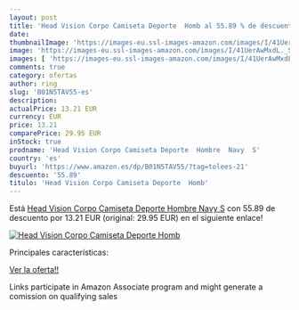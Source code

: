 ```yaml
---
layout: post
title: 'Head Vision Corpo Camiseta Deporte  Homb al 55.89 % de descuento'
date: 
thumbnailImage: 'https://images-eu.ssl-images-amazon.com/images/I/41UerAwMxdL._SL200_.jpg'
image: 'https://images-eu.ssl-images-amazon.com/images/I/41UerAwMxdL._SL200_.jpg'
images: [ 'https://images-eu.ssl-images-amazon.com/images/I/41UerAwMxdL._SL200_.jpg' ]
comments: true
category: ofertas
author: ring
slug: 'B01N5TAV55-es'
description:
actualPrice: 13.21 EUR
currency: EUR
price: 13.21
comparePrice: 29.95 EUR
inStock: true
prodname: 'Head Vision Corpo Camiseta Deporte  Hombre  Navy  S'
country: 'es'
buyurl: 'https://www.amazon.es/dp/B01N5TAV55/?tag=tolees-21'
descuento: '55.89'
titulo: 'Head Vision Corpo Camiseta Deporte  Homb'
---
```


Está [Head Vision Corpo Camiseta Deporte  Hombre  Navy  S](https://www.amazon.es/dp/B01N5TAV55/?tag=tolees-21) con 55.89 de descuento por 13.21 EUR (original: 29.95 EUR) en el siguiente enlace!

[![Head Vision Corpo Camiseta Deporte  Homb](https://images-eu.ssl-images-amazon.com/images/I/41UerAwMxdL._SL200_.jpg)](https://www.amazon.es/dp/B01N5TAV55/?tag=tolees-21)

Principales características:


[Ver la oferta!!](https://www.amazon.es/dp/B01N5TAV55/?tag=tolees-21)

Links participate in Amazon Associate program and might generate a comission on qualifying sales


